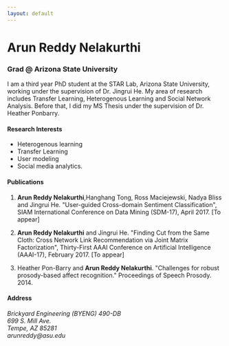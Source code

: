 ```yaml
---
layout: default
---
```

# Arun Reddy Nelakurthi
### Grad @ Arizona State University

I am a third year PhD student at the STAR Lab, Arizona State University, working under the supervision of Dr. Jingrui He. My area of research includes Transfer Learning, Heterogenous Learning and Social Network Analysis. Before that, I did my MS Thesis under the supervision of Dr. Heather Ponbarry. 


#### Research Interests
* Heterogenous learning
* Transfer Learning
* User modeling
* Social media analytics.

#### Publications

1. **Arun Reddy Nelakurthi**,Hanghang Tong, Ross Maciejewski, Nadya Bliss and Jingrui He. "User-guided Cross-domain Sentiment Classification", SIAM International Conference on Data Mining (SDM-17), April 2017. [To appear]

1. **Arun Reddy Nelakurthi** and Jingrui He. "Finding Cut from the Same Cloth: Cross Network Link Recommendation via Joint Matrix Factorization", Thirty-First AAAI Conference on Artificial Intelligence (AAAI-17), February 2017. [To appear]

1. Heather Pon-Barry and **Arun Reddy Nelakurthi**. "Challenges for robust prosody-based affect recognition." Proceedings of Speech Prosody. 2014.


#### Address
<address>
Brickyard Engineering (BYENG) 490-DB<br/>
699 S. Mill Ave.<br/>
Tempe, AZ 85281<br/>
arunreddy@asu.edu
</address>

